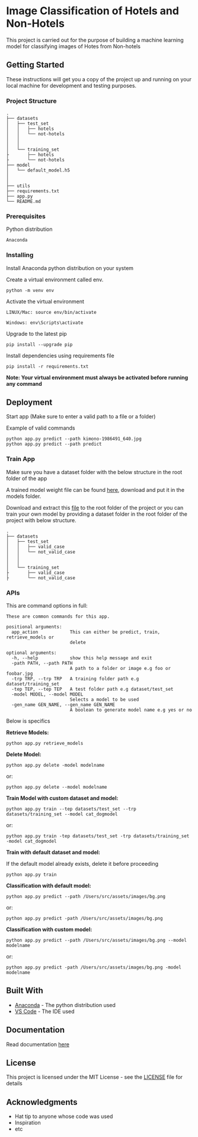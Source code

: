 # Image Classification of Hotels and Non-Hotels

This project is carried out for the purpose of building a machine learning model for classifying images of Hotes from Non-hotels

## Getting Started

These instructions will get you a copy of the project up and running on your local machine for development and testing purposes.

### Project Structure

```
.
├── datasets
│   ├── test_set
│   │   ├── hotels
│   │   └── not-hotels
│   │            
│   │             
│   └── training_set
├       ├── hotels
├       └── not-hotels
├── model
│   └── default_model.h5
│   
│   
├── utils
├── requirements.txt
├── app.py
└── README.md
```

### Prerequisites

Python distribution

```
Anaconda
```

### Installing

Install Anaconda python distribution on your system

Create a virtual environment called env.

```
python -m venv env
```

Activate the virtual environment

```
LINUX/Mac: source env/bin/activate

Windows: env\Scripts\activate
```

Upgrade to the latest pip

```
pip install --upgrade pip
```

Install dependencies using requirements file

```
pip install -r requirements.txt
``` 
**Note: Your virtual environment must always be activated before running any command**

## Deployment

Start app (Make sure to enter a valid path to a file or a folder)


Example of valid commands

```
python app.py predict --path kimono-1986491_640.jpg
python app.py predict --path predict
```

### Train App

Make sure you have a dataset folder with the below structure in the root folder of the app

A trained model weight file can be found [here](https://drive.google.com/drive/folders/1rYweIKMNjQiKC-D92BPEcK7CSPd_jDPb?usp=sharing), download and put it in the models folder.

Download and extract this [file](https://drive.google.com/file/d/15ExWHHPnzdqzQDM7ROxBdwohbxa5b_Lx/view?usp=sharing) to the root folder of the project or you can train your own model by providing a dataset folder in the root folder of the project with  below structure.

```
.
├── datasets
│   ├── test_set
│   │   ├── valid_case
│   │   └── not_valid_case
│   │            
│   │             
│   └── training_set
├       ├── valid_case
├       └── not_valid_case
```



### APIs

This are command options in full:

```
These are common commands for this app.

positional arguments:
  app_action            This can either be predict, train, retrieve_models or
                        delete

optional arguments:
  -h, --help            show this help message and exit
  -path PATH, --path PATH
                        A path to a folder or image e.g foo or foobar.jpg
  -trp TRP, --trp TRP   A training folder path e.g dataset/training_set
  -tep TEP, --tep TEP   A test folder path e.g dataset/test_set
  -model MODEL, --model MODEL
                        Selects a model to be used
  -gen_name GEN_NAME, --gen_name GEN_NAME
                        A boolean to generate model name e.g yes or no
```
Below is specifics

**Retrieve Models:**

```python app.py retrieve_models```

**Delete Model:**

```python app.py delete -model modelname``` 

or:

```python app.py delete --model modelname```

**Train Model with custom dataset and model:**

```python app.py train --tep datasets/test_set --trp datasets/training_set --model cat_dogmodel```

or:

```python app.py train -tep datasets/test_set -trp datasets/training_set -model cat_dogmodel```

**Train with default dataset and model:**

If the default model already exists, delete it before proceeding

```python app.py train```

**Classification with default model:**

```python app.py predict --path /Users/src/assets/images/bg.png```

or:

```python app.py predict -path /Users/src/assets/images/bg.png```

**Classification with custom model:**

```python app.py predict --path /Users/src/assets/images/bg.png --model modelname```

or:

```python app.py predict -path /Users/src/assets/images/bg.png -model modelname```

## Built With

* [Anaconda](https://www.anaconda.com/distribution/) - The python distribution used
* [VS Code](https://code.visualstudio.com/) - The IDE used

## Documentation

Read documentation [here](https://docs.google.com/document/d/1rmpzDJTY0VO4IIhxTE0HqCEoa4yUMz3GCE-KlVNshTY/edit?usp=sharing)

## License

This project is licensed under the MIT License - see the [LICENSE](LICENSE.md) file for details

## Acknowledgments

* Hat tip to anyone whose code was used
* Inspiration
* etc
